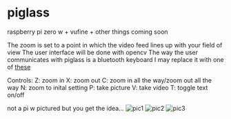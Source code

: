 # piglass
raspberry pi zero w + vufine + other things coming soon

The zoom is set to a point in which the video feed lines up with your field of view
The user interface will be done with opencv
The way the user communicates with piglass is a bluetooth keyboard
I may replace it with one of [these](https://learn.adafruit.com/make-a-google-glass-remote-with-bluefruit/overview)

Controls:
Z: zoom in 
X: zoom out
C: zoom in all the way/zoom out all the way
N: zoom to inital setting
P: take picture
V: take video
T: toggle text on/off


not a pi w pictured but you get the idea...
![pic1](https://github.com/matt-desmarais/piglass/raw/master/IMG_20170801_153522.jpg)
![pic2](https://github.com/matt-desmarais/piglass/raw/master/IMG_20170801_155011.jpg)
![pic3](https://github.com/matt-desmarais/piglass/raw/master/IMG_20170804_161911.jpg)
